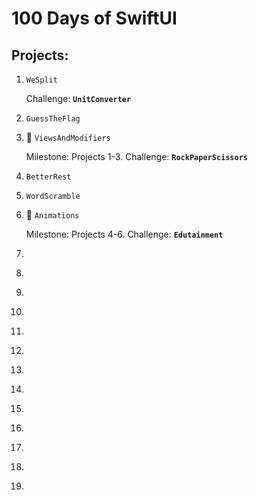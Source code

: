 # 100 Days of SwiftUI

## Projects:

1. `WeSplit`

	Challenge: **`UnitConverter`**

2. `GuessTheFlag`
3. 🧪 `ViewsAndModifiers`

	Milestone: Projects 1-3. Challenge: **`RockPaperScissors`**
		
4. `BetterRest`
5. `WordScramble`
6. 🧪 `‌Animations`

    Milestone: Projects 4-6. Challenge: **`Edutainment`**

7. `‌`
8. `‌`
9. `‌`
10. `‌`
11. `‌`
12. `‌`
13. `‌`
14. `‌`
15. `‌`
16. `‌`
17. `‌`
18. `‌`
19. `‌`


